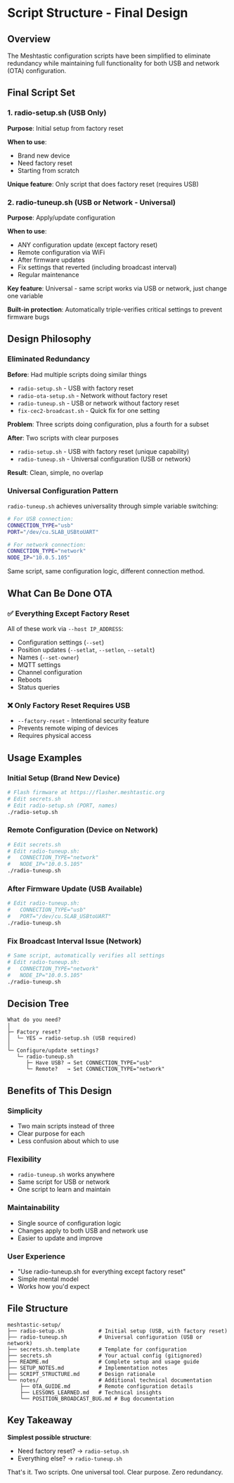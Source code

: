 # Script Structure - Final Design

## Overview

The Meshtastic configuration scripts have been simplified to eliminate redundancy while maintaining full functionality for both USB and network (OTA) configuration.

## Final Script Set

### 1. radio-setup.sh (USB Only)
**Purpose**: Initial setup from factory reset

**When to use**:
- Brand new device
- Need factory reset
- Starting from scratch

**Unique feature**: Only script that does factory reset (requires USB)

### 2. radio-tuneup.sh (USB or Network - Universal)
**Purpose**: Apply/update configuration

**When to use**:
- ANY configuration update (except factory reset)
- Remote configuration via WiFi
- After firmware updates
- Fix settings that reverted (including broadcast interval)
- Regular maintenance

**Key feature**: Universal - same script works via USB or network, just change one variable

**Built-in protection**: Automatically triple-verifies critical settings to prevent firmware bugs

## Design Philosophy

### Eliminated Redundancy
**Before**: Had multiple scripts doing similar things
- `radio-setup.sh` - USB with factory reset
- `radio-ota-setup.sh` - Network without factory reset
- `radio-tuneup.sh` - USB or network without factory reset
- `fix-cec2-broadcast.sh` - Quick fix for one setting

**Problem**: Three scripts doing configuration, plus a fourth for a subset

**After**: Two scripts with clear purposes
- `radio-setup.sh` - USB with factory reset (unique capability)
- `radio-tuneup.sh` - Universal configuration (USB or network)

**Result**: Clean, simple, no overlap

### Universal Configuration Pattern

`radio-tuneup.sh` achieves universality through simple variable switching:

```bash
# For USB connection:
CONNECTION_TYPE="usb"
PORT="/dev/cu.SLAB_USBtoUART"

# For network connection:
CONNECTION_TYPE="network"
NODE_IP="10.0.5.105"
```

Same script, same configuration logic, different connection method.

## What Can Be Done OTA

### ✅ Everything Except Factory Reset
All of these work via `--host IP_ADDRESS`:
- Configuration settings (`--set`)
- Position updates (`--setlat`, `--setlon`, `--setalt`)
- Names (`--set-owner`)
- MQTT settings
- Channel configuration
- Reboots
- Status queries

### ❌ Only Factory Reset Requires USB
- `--factory-reset` - Intentional security feature
- Prevents remote wiping of devices
- Requires physical access

## Usage Examples

### Initial Setup (Brand New Device)
```bash
# Flash firmware at https://flasher.meshtastic.org
# Edit secrets.sh
# Edit radio-setup.sh (PORT, names)
./radio-setup.sh
```

### Remote Configuration (Device on Network)
```bash
# Edit secrets.sh
# Edit radio-tuneup.sh:
#   CONNECTION_TYPE="network"
#   NODE_IP="10.0.5.105"
./radio-tuneup.sh
```

### After Firmware Update (USB Available)
```bash
# Edit radio-tuneup.sh:
#   CONNECTION_TYPE="usb"
#   PORT="/dev/cu.SLAB_USBtoUART"
./radio-tuneup.sh
```

### Fix Broadcast Interval Issue (Network)
```bash
# Same script, automatically verifies all settings
# Edit radio-tuneup.sh:
#   CONNECTION_TYPE="network"
#   NODE_IP="10.0.5.105"
./radio-tuneup.sh
```

## Decision Tree

```
What do you need?
│
├─ Factory reset?
│  └─ YES → radio-setup.sh (USB required)
│
└─ Configure/update settings?
   └─ radio-tuneup.sh
      ├─ Have USB? → Set CONNECTION_TYPE="usb"
      └─ Remote?   → Set CONNECTION_TYPE="network"
```

## Benefits of This Design

### Simplicity
- Two main scripts instead of three
- Clear purpose for each
- Less confusion about which to use

### Flexibility
- `radio-tuneup.sh` works anywhere
- Same script for USB or network
- One script to learn and maintain

### Maintainability
- Single source of configuration logic
- Changes apply to both USB and network use
- Easier to update and improve

### User Experience
- "Use radio-tuneup.sh for everything except factory reset"
- Simple mental model
- Works how you'd expect

## File Structure

```
meshtastic-setup/
├── radio-setup.sh           # Initial setup (USB, with factory reset)
├── radio-tuneup.sh          # Universal configuration (USB or network)
├── secrets.sh.template      # Template for configuration
├── secrets.sh               # Your actual config (gitignored)
├── README.md                # Complete setup and usage guide
├── SETUP_NOTES.md           # Implementation notes
├── SCRIPT_STRUCTURE.md      # Design rationale
└── notes/                   # Additional technical documentation
    ├── OTA_GUIDE.md         # Remote configuration details
    ├── LESSONS_LEARNED.md   # Technical insights
    └── POSITION_BROADCAST_BUG.md # Bug documentation
```

## Key Takeaway

**Simplest possible structure**: 
- Need factory reset? → `radio-setup.sh`
- Everything else? → `radio-tuneup.sh`

That's it. Two scripts. One universal tool. Clear purpose. Zero redundancy.
